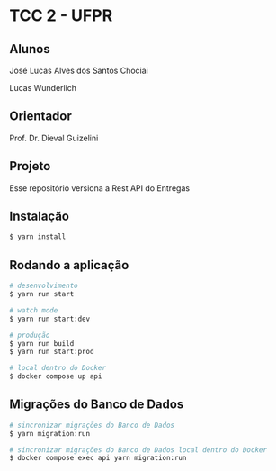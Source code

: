 # TCC 2 - UFPR

## Alunos

José Lucas Alves dos Santos Chociai

Lucas Wunderlich

## Orientador

Prof. Dr. Dieval Guizelini

## Projeto

Esse repositório versiona a Rest API do Entregas

## Instalação

```bash
$ yarn install
```

## Rodando a aplicação

```bash
# desenvolvimento
$ yarn run start

# watch mode
$ yarn run start:dev

# produção
$ yarn run build
$ yarn run start:prod

# local dentro do Docker
$ docker compose up api
```

## Migrações do Banco de Dados

```bash
# sincronizar migrações do Banco de Dados
$ yarn migration:run

# sincronizar migrações do Banco de Dados local dentro do Docker
$ docker compose exec api yarn migration:run
```
